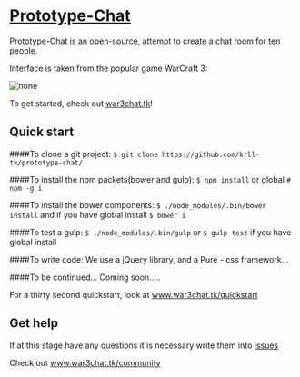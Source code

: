 [Prototype-Chat](http://www.war3chat.tk)
=================

Prototype-Chat is an open-source, attempt to create a chat room for ten people.

Interface is taken from the popular game WarCraft 3:

![none](http://cs608316.vk.me/v608316135/2e48/kyOSfd46ic0.jpg)

To get started, check out [war3chat.tk](http://war3chat.tk)!

Quick start
-----------

####To clone a git project:
`$ git clone https://github.com/krll-tk/prototype-chat/`

####To install the npm packets(bower and gulp):
`$ npm install` or global `# npm -g i`

####To install the bower components:
`$ ./node_modules/.bin/bower install` and if you have global install `$ bower i`

####To test a gulp:
`$ ./node_modules/.bin/gulp` or `$ gulp test` if you have global install

####To write code:
We use a jQuery library, and a Pure - css framework...

####To be continued... Coming soon.....

For a thirty second quickstart, look at www.war3chat.tk/quickstart

Get help
--------

If at this stage have any questions it is necessary write them into [issues](https://github.com/krll-tk/prototype-chat/issues)

Check out www.war3chat.tk/community